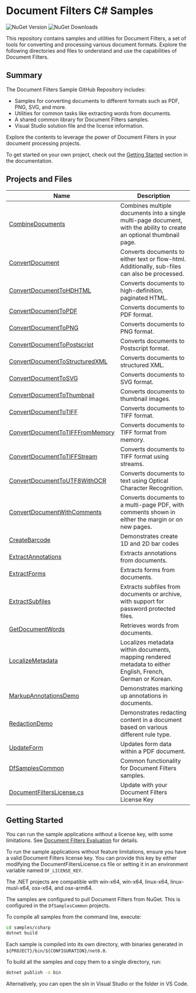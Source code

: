 # Document Filters C# Samples

![NuGet Version](https://img.shields.io/nuget/vpre/Hyland.DocumentFilters)
![NuGet Downloads](https://img.shields.io/nuget/dt/Hyland.DocumentFilters)

This repository contains samples and utilities for Document Filters, a set of
tools for converting and processing various document formats. Explore the
following directories and files to understand and use the capabilities of
Document Filters.

## Summary

The Document Filters Sample GitHub Repository includes:

- Samples for converting documents to different formats such as PDF, PNG, SVG,
  and more.
- Utilities for common tasks like extracting words from documents.
- A shared common library for Document Filters samples.
- Visual Studio solution file and the license information.

Explore the contents to leverage the power of Document Filters in your document
processing projects.

To get started on your own project, check out the [Getting
Started](https://docs.hyland.com/DocumentFilters/en_US/Print/getting_started_with_document_filters/create_a_net_api_c_and_vbnet_application.html)
section in the documentation.

## Projects and Files

| Name                                                                 | Description                                                                                                           |
| -------------------------------------------------------------------- | --------------------------------------------------------------------------------------------------------------------- |
| [CombineDocuments](./CombineDocuments)                               | Combines multiple documents into a single multi-page document, with the ability to create an optional thumbnail page. |
| [ConvertDocument](./ConvertDocument)                                 | Converts documents to either text or flow-html. Additionally, sub-files can also be processed.                        |
| [ConvertDocumentToHDHTML](./ConvertDocumentToHDHTML)                 | Converts documents to high-definition, paginated HTML.                                                                |
| [ConvertDocumentToPDF](./ConvertDocumentToPDF)                       | Converts documents to PDF format.                                                                                     |
| [ConvertDocumentToPNG](./ConvertDocumentToPNG)                       | Converts documents to PNG format.                                                                                     |
| [ConvertDocumentToPostscript](./ConvertDocumentToPostscript)         | Converts documents to Postscript format.                                                                              |
| [ConvertDocumentToStructuredXML](./ConvertDocumentToStructuredXML)   | Converts documents to structured XML.                                                                                 |
| [ConvertDocumentToSVG](./ConvertDocumentToSVG)                       | Converts documents to SVG format.                                                                                     |
| [ConvertDocumentToThumbnail](./ConvertDocumentToThumbnail)           | Converts documents to thumbnail images.                                                                               |
| [ConvertDocumentToTIFF](./ConvertDocumentToTIFF)                     | Converts documents to TIFF format.                                                                                    |
| [ConvertDocumentToTIFFFromMemory](./ConvertDocumentToTIFFFromMemory) | Converts documents to TIFF format from memory.                                                                        |
| [ConvertDocumentToTIFFStream](./ConvertDocumentToTIFFStream)         | Converts documents to TIFF format using streams.                                                                      |
| [ConvertDocumentToUTF8WithOCR](./ConvertDocumentToUTF8WithOCR)       | Converts documents to text using Optical Character Recognition.                                                       |
| [ConvertDocumentWithComments](./ConvertDocumentWithComments)         | Converts documents to a multi-page PDF, with comments shown in either the margin or on new pages.                     |
| [CreateBarcode](./CreateBarcode)                                     | Demonstrates create 1D and 2D bar codes                                                                               |
| [ExtractAnnotations](./ExtractAnnotations)                           | Extracts annotations from documents.                                                                                  |
| [ExtractForms](./ExtractForms)                                       | Extracts forms from documents.                                                                                        |
| [ExtractSubfiles](./ExtractSubfiles)                                 | Extracts subfiles from documents or archive, with support for password protected files.                               |
| [GetDocumentWords](./GetDocumentWords)                               | Retrieves words from documents.                                                                                       |
| [LocalizeMetadata](./LocalizeMetadata)                               | Localizes metadata within documents, mapping rendered metadata to either English, French, German or Korean.           |
| [MarkupAnnotationsDemo](./MarkupAnnotationsDemo)                     | Demonstrates marking up annotations in documents.                                                                     |
| [RedactionDemo](./RedactionDemo)                                     | Demonstrates redacting content in a document based on various different rule type.                                    |
| [UpdateForm](./UpdateForm)                                           | Updates form data within a PDF document.                                                                              |
| [DfSamplesCommon](./DfSamplesCommon)                                 | Common functionality for Document Filters samples.                                                                    |
| [DocumentFiltersLicense.cs](./DocumentFiltersLicense.cs)             | Update with your Document Filters License Key                                                                         |

## Getting Started

You can run the sample applications without a license key, with some
limitations.  See [Document Filters Evaluation](../../EVAL.md) for details.

To run the sample applications without feature limitations, ensure you have a
valid Document Filters license key. You can provide this key by either modifying
the DocumentFiltersLicense.cs file or setting it in an environment variable
named `DF_LICENSE_KEY`.

The .NET projects are compatible with win-x64, win-x64, linux-x64,
linux-musl-x64, osx-x64, and osx-arm64.

The samples are configured to pull Document Filters from NuGet. This is
configured in the `DfSamplesCommon` projects.

To compile all samples from the command line, execute:

```bash
cd samples/csharp
dotnet build 
```

Each sample is compiled into its own directory, with binaries generated in
`${PROJECT}/bin/${CONFIGURATION}/net6.0`.

To build all the samples and copy them to a single directory, run:

```bash
dotnet publish -o bin
```

Alternatively, you can open the sln in Visual Studio or the folder in VS Code.
